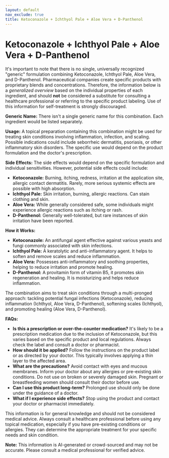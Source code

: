 ```yaml
---
layout: default
nav_exclude: true
title: Ketoconazole + Ichthyol Pale + Aloe Vera + D-Panthenol
---
```


# Ketoconazole + Ichthyol Pale + Aloe Vera + D-Panthenol

It's important to note that there is no single, universally recognized "generic" formulation combining Ketoconazole, Ichthyol Pale, Aloe Vera, and D-Panthenol.  Pharmaceutical companies create specific products with proprietary blends and concentrations.  Therefore, the information below is a *generalized overview* based on the individual properties of each ingredient, and should **not** be considered a substitute for consulting a healthcare professional or referring to the specific product labeling.  Use of this information for self-treatment is strongly discouraged.

**Generic Name:**  There isn't a single generic name for this combination. Each ingredient would be listed separately.

**Usage:**  A topical preparation containing this combination might be used for treating skin conditions involving inflammation, infection, and scaling.  Possible indications could include seborrheic dermatitis, psoriasis, or other inflammatory skin disorders.  The specific use would depend on the product formulation and the doctor's prescription.

**Side Effects:** The side effects would depend on the specific formulation and individual sensitivities. However, potential side effects could include:

* **Ketoconazole:**  Burning, itching, redness, irritation at the application site, allergic contact dermatitis. Rarely, more serious systemic effects are possible with high absorption.
* **Ichthyol Pale:**  Skin irritation, burning, allergic reactions.  Can stain clothing and skin.
* **Aloe Vera:** While generally considered safe, some individuals might experience allergic reactions such as itching or rash.
* **D-Panthenol:**  Generally well-tolerated, but rare instances of skin irritation have been reported.

**How it Works:**

* **Ketoconazole:** An antifungal agent effective against various yeasts and fungi commonly associated with skin infections.
* **Ichthyol Pale:** A keratolytic and anti-inflammatory agent. It helps to soften and remove scales and reduce inflammation.
* **Aloe Vera:** Possesses anti-inflammatory and soothing properties, helping to reduce irritation and promote healing.
* **D-Panthenol:** A provitamin form of vitamin B5, it promotes skin regeneration and healing.  It is moisturizing and helps reduce inflammation.

The combination aims to treat skin conditions through a multi-pronged approach: tackling potential fungal infections (Ketoconazole), reducing inflammation (Ichthyol, Aloe Vera, D-Panthenol), softening scales (Ichthyol), and promoting healing (Aloe Vera, D-Panthenol).

**FAQs:**

* **Is this a prescription or over-the-counter medication?**  It's likely to be a prescription medication due to the inclusion of Ketoconazole, but this varies based on the specific product and local regulations.  Always check the label and consult a doctor or pharmacist.
* **How should it be applied?**  Follow the instructions on the product label or as directed by your doctor.  This typically involves applying a thin layer to the affected area.
* **What are the precautions?** Avoid contact with eyes and mucous membranes.  Inform your doctor about any allergies or pre-existing skin conditions.  Do not use on broken or severely damaged skin.  Pregnant or breastfeeding women should consult their doctor before use.
* **Can I use this product long-term?**  Prolonged use should only be done under the guidance of a doctor.
* **What if I experience side effects?** Stop using the product and contact your doctor or pharmacist immediately.


This information is for general knowledge and should not be considered medical advice.  Always consult a healthcare professional before using any topical medication, especially if you have pre-existing conditions or allergies.  They can determine the appropriate treatment for your specific needs and skin condition.


**Note:** This information is AI-generated or crowd-sourced and may not be accurate. Please consult a medical professional for verified advice.